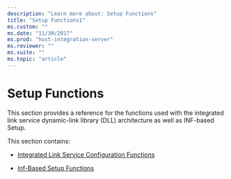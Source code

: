 ```yaml
---
description: "Learn more about: Setup Functions"
title: "Setup Functions1"
ms.custom: ""
ms.date: "11/30/2017"
ms.prod: "host-integration-server"
ms.reviewer: ""
ms.suite: ""
ms.topic: "article"
---
```

# Setup Functions
This section provides a reference for the functions used with the integrated link service dynamic-link library (DLL) architecture as well as INF-based Setup.  
  
 This section contains:  
  
-   [Integrated Link Service Configuration Functions](../core/integrated-link-service-configuration-functions2.md)  
  
-   [Inf-Based Setup Functions](../core/inf-based-setup-functions1.md)
